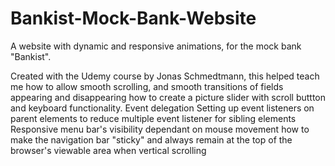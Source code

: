# Bankist-Mock-Bank-Website
A website with dynamic and responsive animations, for the mock bank "Bankist".

Created with the Udemy course by Jonas Schmedtmann, this helped teach me 
how to allow smooth scrolling, and smooth transitions of fields appearing and disappearing
how to create a picture slider with scroll buttton and keyboard functionality.
Event delegation
Setting up event listeners on parent elements to reduce multiple event listener for sibling elements
Responsive menu bar's visibility dependant on mouse movement
how to make the navigation bar "sticky" and always remain at the top of the browser's viewable area when vertical scrolling
